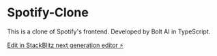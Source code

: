 # Spotify-Clone

This is a clone of Spotify's frontend. Developed by Bolt AI in TypeScript.

[Edit in StackBlitz next generation editor ⚡️](https://stackblitz.com/~/github.com/SiamRahman29/Spotify-clone)
